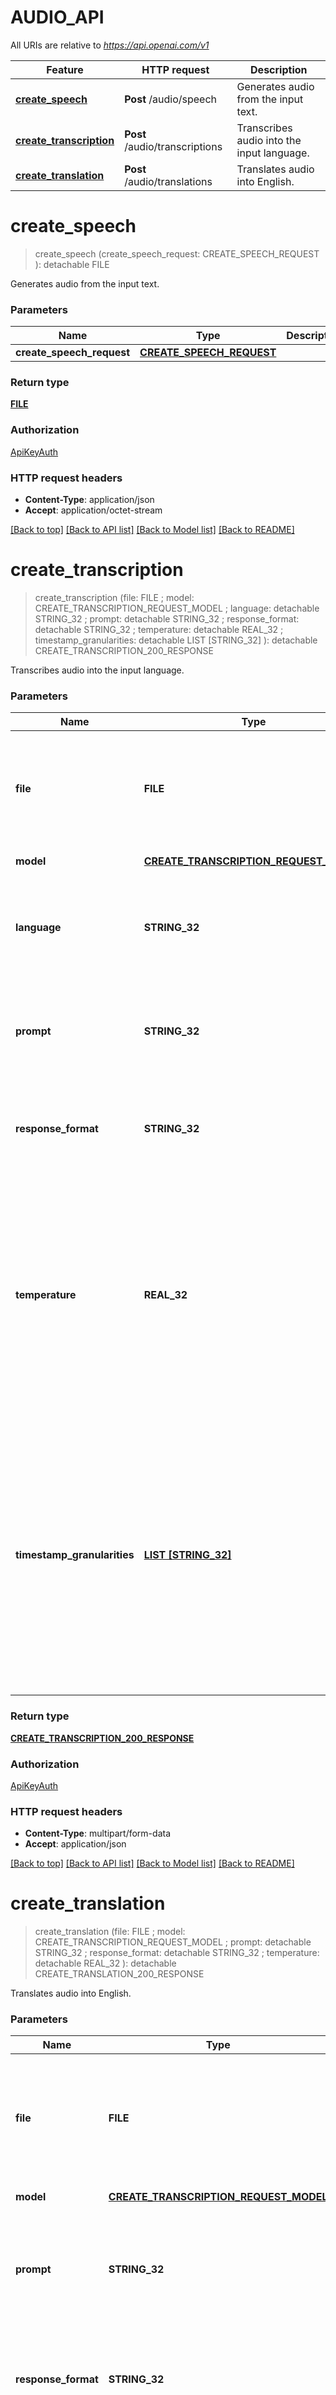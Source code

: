 # AUDIO_API

All URIs are relative to *https://api.openai.com/v1*

Feature | HTTP request | Description
------------- | ------------- | -------------
[**create_speech**](AUDIO_API.md#create_speech) | **Post** /audio/speech | Generates audio from the input text.
[**create_transcription**](AUDIO_API.md#create_transcription) | **Post** /audio/transcriptions | Transcribes audio into the input language.
[**create_translation**](AUDIO_API.md#create_translation) | **Post** /audio/translations | Translates audio into English.


# **create_speech**
> create_speech (create_speech_request: CREATE_SPEECH_REQUEST ): detachable FILE


Generates audio from the input text.


### Parameters

Name | Type | Description  | Notes
------------- | ------------- | ------------- | -------------
 **create_speech_request** | [**CREATE_SPEECH_REQUEST**](CREATE_SPEECH_REQUEST.md)|  | 

### Return type

[**FILE**](FILE.md)

### Authorization

[ApiKeyAuth](../README.md#ApiKeyAuth)

### HTTP request headers

 - **Content-Type**: application/json
 - **Accept**: application/octet-stream

[[Back to top]](#) [[Back to API list]](../README.md#documentation-for-api-endpoints) [[Back to Model list]](../README.md#documentation-for-models) [[Back to README]](../README.md)

# **create_transcription**
> create_transcription (file: FILE ; model: CREATE_TRANSCRIPTION_REQUEST_MODEL ; language:  detachable STRING_32 ; prompt:  detachable STRING_32 ; response_format:  detachable STRING_32 ; temperature:  detachable REAL_32 ; timestamp_granularities:  detachable LIST [STRING_32] ): detachable CREATE_TRANSCRIPTION_200_RESPONSE


Transcribes audio into the input language.


### Parameters

Name | Type | Description  | Notes
------------- | ------------- | ------------- | -------------
 **file** | **FILE**| The audio file object (not file name) to transcribe, in one of these formats: flac, mp3, mp4, mpeg, mpga, m4a, ogg, wav, or webm.  | [default to null]
 **model** | [**CREATE_TRANSCRIPTION_REQUEST_MODEL**](CreateTranscriptionRequest_model.md)|  | [default to null]
 **language** | **STRING_32**| The language of the input audio. Supplying the input language in [ISO-639-1](https://en.wikipedia.org/wiki/List_of_ISO_639-1_codes) format will improve accuracy and latency.  | [optional] [default to null]
 **prompt** | **STRING_32**| An optional text to guide the model&#39;s style or continue a previous audio segment. The [prompt](/docs/guides/speech-to-text/prompting) should match the audio language.  | [optional] [default to null]
 **response_format** | **STRING_32**| The format of the transcript output, in one of these options: &#x60;json&#x60;, &#x60;text&#x60;, &#x60;srt&#x60;, &#x60;verbose_json&#x60;, or &#x60;vtt&#x60;.  | [optional] [default to json]
 **temperature** | **REAL_32**| The sampling temperature, between 0 and 1. Higher values like 0.8 will make the output more random, while lower values like 0.2 will make it more focused and deterministic. If set to 0, the model will use [log probability](https://en.wikipedia.org/wiki/Log_probability) to automatically increase the temperature until certain thresholds are hit.  | [optional] [default to 0]
 **timestamp_granularities** | [**LIST [STRING_32]**](STRING_32.md)| The timestamp granularities to populate for this transcription. &#x60;response_format&#x60; must be set &#x60;verbose_json&#x60; to use timestamp granularities. Either or both of these options are supported: &#x60;word&#x60;, or &#x60;segment&#x60;. Note: There is no additional latency for segment timestamps, but generating word timestamps incurs additional latency.  | [optional] [default to null]

### Return type

[**CREATE_TRANSCRIPTION_200_RESPONSE**](createTranscription_200_response.md)

### Authorization

[ApiKeyAuth](../README.md#ApiKeyAuth)

### HTTP request headers

 - **Content-Type**: multipart/form-data
 - **Accept**: application/json

[[Back to top]](#) [[Back to API list]](../README.md#documentation-for-api-endpoints) [[Back to Model list]](../README.md#documentation-for-models) [[Back to README]](../README.md)

# **create_translation**
> create_translation (file: FILE ; model: CREATE_TRANSCRIPTION_REQUEST_MODEL ; prompt:  detachable STRING_32 ; response_format:  detachable STRING_32 ; temperature:  detachable REAL_32 ): detachable CREATE_TRANSLATION_200_RESPONSE


Translates audio into English.


### Parameters

Name | Type | Description  | Notes
------------- | ------------- | ------------- | -------------
 **file** | **FILE**| The audio file object (not file name) translate, in one of these formats: flac, mp3, mp4, mpeg, mpga, m4a, ogg, wav, or webm.  | [default to null]
 **model** | [**CREATE_TRANSCRIPTION_REQUEST_MODEL**](CreateTranscriptionRequest_model.md)|  | [default to null]
 **prompt** | **STRING_32**| An optional text to guide the model&#39;s style or continue a previous audio segment. The [prompt](/docs/guides/speech-to-text/prompting) should be in English.  | [optional] [default to null]
 **response_format** | **STRING_32**| The format of the transcript output, in one of these options: &#x60;json&#x60;, &#x60;text&#x60;, &#x60;srt&#x60;, &#x60;verbose_json&#x60;, or &#x60;vtt&#x60;.  | [optional] [default to json]
 **temperature** | **REAL_32**| The sampling temperature, between 0 and 1. Higher values like 0.8 will make the output more random, while lower values like 0.2 will make it more focused and deterministic. If set to 0, the model will use [log probability](https://en.wikipedia.org/wiki/Log_probability) to automatically increase the temperature until certain thresholds are hit.  | [optional] [default to 0]

### Return type

[**CREATE_TRANSLATION_200_RESPONSE**](createTranslation_200_response.md)

### Authorization

[ApiKeyAuth](../README.md#ApiKeyAuth)

### HTTP request headers

 - **Content-Type**: multipart/form-data
 - **Accept**: application/json

[[Back to top]](#) [[Back to API list]](../README.md#documentation-for-api-endpoints) [[Back to Model list]](../README.md#documentation-for-models) [[Back to README]](../README.md)

